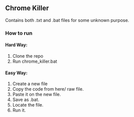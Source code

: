 ## Chrome Killer
  Contains both .txt and .bat files for some unknown purpose.
  
  ### How to run
    
  #### Hard Way: 
  1. Clone the repo
  2. Run chrome_killer.bat

  #### Easy Way: 
  1. Create a new file
  2. Copy the code from here/ raw file.
  3. Paste it on the new file.
  4. Save as .bat.         
  5. Locate the file.
  6. Run it.
